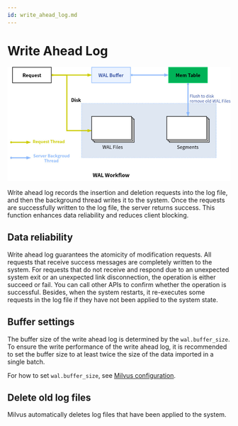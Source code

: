 ```yaml
---
id: write_ahead_log.md
---
```


# Write Ahead Log

![wal_structure](../../../assets/wal/wal_workflow.jpg)

Write ahead log records the insertion and deletion requests into the log file, and then the background thread writes it to the system. Once the requests are successfully written to the log file, the server returns success. This function enhances data reliability and reduces client blocking.

## Data reliability

Write ahead log guarantees the atomicity of modification requests. All requests that receive success messages are completely written to the system. For requests that do not receive and respond due to an unexpected system exit or an unexpected link disconnection, the operation is either succeed or fail. You can call other APIs to confirm whether the operation is successful. Besides, when the system restarts, it re-executes some requests in the log file if they have not been applied to the system state.

## Buffer settings

The buffer size of the write ahead log is determined by the `wal.buffer_size`. To ensure the write performance of the write ahead log, it is recommended to set the buffer size to at least twice the size of the data imported in a single batch.

<div class="alert info">
For how to set <code>wal.buffer_size</code>, see <a href="milvus_config.md">Milvus configuration</a>.
</div>

## Delete old log files

Milvus automatically deletes log files that have been applied to the system.

